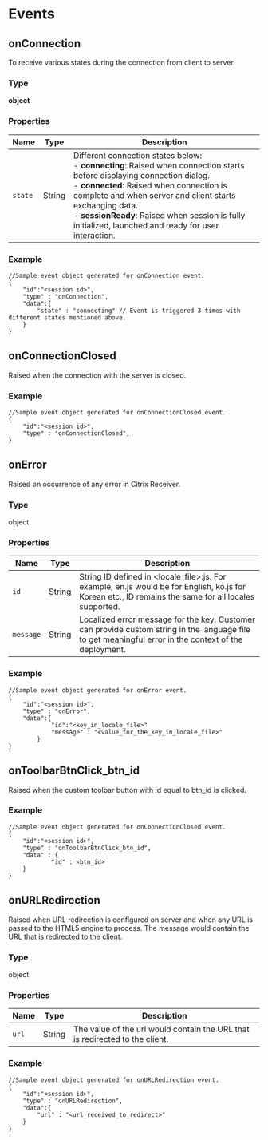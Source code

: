 # Events

## onConnection

To receive various states during the connection from client to server.

### Type

**object**

### Properties

| Name | Type | Description |
|---|---|---|
| `state` | String | Different connection states below: <br> - **connecting**: Raised when connection starts before displaying connection dialog. <br> - **connected**: Raised when connection is complete and when server and client starts exchanging data. <br> - **sessionReady**: Raised when session is fully initialized, launched and ready for user interaction. |

### Example

```
//Sample event object generated for onConnection event.
{
	"id":"<session id>",
	"type" : "onConnection",
	"data":{
		"state" : "connecting" // Event is triggered 3 times with different states mentioned above.
	}
}
```

## onConnectionClosed

Raised when the connection with the server is closed.

### Example
```
//Sample event object generated for onConnectionClosed event.
{
	"id":"<session id>",
	"type" : "onConnectionClosed",
}
```

## onError

Raised on occurrence of any error in Citrix Receiver.

### Type

object

### Properties

| Name | Type | Description |
|---|---|---|
| `id` | String | String ID defined in <locale_file>.js. For example, en.js would be for English, ko.js for Korean etc., ID remains the same for all locales supported. |
| `message` |	 String |	Localized error message for the key. Customer can provide custom string in the language file to get meaningful error in the context of the deployment. |

### Example

```
//Sample event object generated for onError event.
{
	"id":"<session id>",
	"type" : "onError",
	"data":{
			"id":"<key_in_locale_file>"
			"message" : "<value_for_the_key_in_locale_file>"
		}
}	
```
						
## onToolbarBtnClick_btn_id

Raised when the custom toolbar button with id equal to btn_id is clicked.

### Example

```
//Sample event object generated for onConnectionClosed event.
{
	"id":"<session id>",
	"type" : "onToolbarBtnClick_btn_id",
	"data" : {
			"id" : <btn_id>
	}
}
```

## onURLRedirection

Raised when URL redirection is configured on server and when any URL is passed to the HTML5 engine to process. The message would contain the URL that is redirected to the client.

### Type

object

### Properties

| Name | Type | Description |
|---|---|---|
| `url` |	String | The value of the url would contain the URL that is redirected to the client. |

### Example

```
//Sample event object generated for onURLRedirection event.
{
	"id":"<session id>",
	"type" : "onURLRedirection",
	"data":{
		"url" : "<url_received_to_redirect>"
	}
}
```